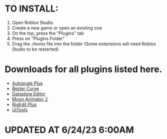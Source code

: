 # TO INSTALL:
1. Open Roblox Studio
2. Create a new game or open an existing one
3. On the top, press the "Plugins" tab
4. Press on "Plugins Folder"
5. Drag the .rbxmx file into the folder (Some extensions will need Roblox Studio to be restarted)

# Downloads for all plugins listed here.
- [Autoscale Plus](https://cdn.discordapp.com/attachments/1122100225184641034/1122101437783097404/AutoScale_Plus.rbxmx)
- [Bezier Curve](https://cdn.discordapp.com/attachments/1122100225184641034/1122101438135414914/BezierCurve.rbxmx)
- [Datastore Editor](https://cdn.discordapp.com/attachments/1122100225184641034/1122101438500315176/DataStoreEditorPlugin.rbxmx)
- [Moon Animator 2](https://cdn.discordapp.com/attachments/1122100225184641034/1122101395512901703/Ma2.rbxmx)
- [RigEdit Plus](https://cdn.discordapp.com/attachments/1122100225184641034/1122102756090593310/RigEditPlus.rbxmx)
- [UiTools](https://cdn.discordapp.com/attachments/1122100225184641034/1122101437355270215/uiTools.rbxmx)

# UPDATED AT 6/24/23 6:00AM
